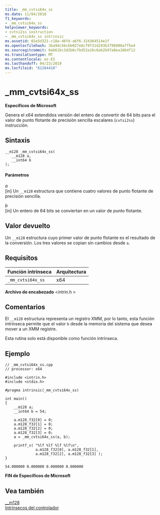 ```yaml
---
title: _mm_cvtsi64x_ss
ms.date: 11/04/2016
f1_keywords:
- _mm_cvtsi64x_ss
helpviewer_keywords:
- cvtsi2ss instruction
- _mm_cvtsi64x_ss intrinsic
ms.assetid: 01e5d321-c18a-46fd-a6f6-324364514e1f
ms.openlocfilehash: 3ba9dc56cbb027e8cf9f31d293b3f96908aff5e4
ms.sourcegitcommit: 0ab61bc3d2b6cfbd52a16c6ab2b97a8ea1864f12
ms.translationtype: MT
ms.contentlocale: es-ES
ms.lasthandoff: 04/23/2019
ms.locfileid: "62264418"
---
```

# <a name="mmcvtsi64xss"></a>_mm_cvtsi64x_ss

**Específicos de Microsoft**

Genera el x64 extendidos versión del entero de convertir de 64 bits para el valor de punto flotante de precisión sencilla escalares (`cvtsi2ss`) instrucción.

## <a name="syntax"></a>Sintaxis

```
__m128 _mm_cvtsi64x_ss(
   __m128 a,
   __int64 b
);
```

#### <a name="parameters"></a>Parámetros

*a*<br/>
[in] Un `__m128` estructura que contiene cuatro valores de punto flotante de precisión sencilla.

*b*<br/>
[in] Un entero de 64 bits se conviertan en un valor de punto flotante.

## <a name="return-value"></a>Valor devuelto

Un `__m128` estructura cuyo primer valor de punto flotante es el resultado de la conversión. Los tres valores se copian sin cambios desde `a`.

## <a name="requirements"></a>Requisitos

|Función intrínseca|Arquitectura|
|---------------|------------------|
|`_mm_cvtsi64x_ss`|x64|

**Archivo de encabezado** \<intrin.h >

## <a name="remarks"></a>Comentarios

El `__m128` estructura representa un registro XMM, por lo tanto, esta función intrínseca permite que el valor `b` desde la memoria del sistema que desea mover a un XMM registre.

Esta rutina solo está disponible como función intrínseca.

## <a name="example"></a>Ejemplo

```
// _mm_cvtsi64x_ss.cpp
// processor: x64

#include <intrin.h>
#include <stdio.h>

#pragma intrinsic(_mm_cvtsi64x_ss)

int main()
{
    __m128 a;
    __int64 b = 54;

    a.m128_f32[0] = 0;
    a.m128_f32[1] = 0;
    a.m128_f32[2] = 0;
    a.m128_f32[3] = 0;
    a = _mm_cvtsi64x_ss(a, b);

    printf_s( "%lf %lf %lf %lf\n",
              a.m128_f32[0], a.m128_f32[1],
              a.m128_f32[2], a.m128_f32[3] );
}
```

```Output
54.000000 0.000000 0.000000 0.000000
```

**FIN de Específicos de Microsoft**

## <a name="see-also"></a>Vea también

[__m128](../cpp/m128.md)<br/>
[Intrínsecos del controlador](../intrinsics/compiler-intrinsics.md)